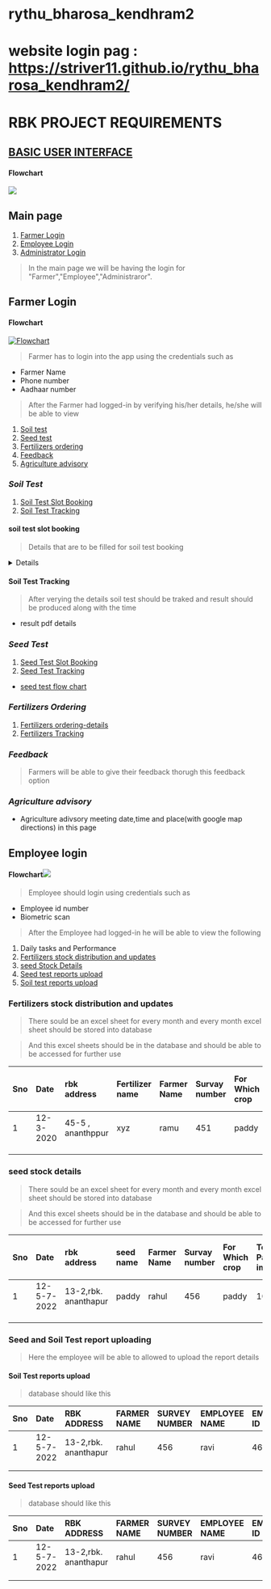# rythu_bharosa_kendhram2

# website login pag : https://striver11.github.io/rythu_bharosa_kendhram2/

# RBK PROJECT REQUIREMENTS
## [BASIC USER INTERFACE](https://docs.google.com/document/d/19L5kb_sDg9_H8BLyAnKjsrNPPxS4DcbTiU8BmEBxHKc/edit?usp=sharing)
#### **Flowchart**
[![](https://mermaid.ink/img/pako:eNptkL2Kw0AMhF9FqE6q61wEHOx0IUXSeVMoXtle8P6w3iUE2-8emVzgilMl0DejYWZsvWYssI8UBrhVyoFM2ZRd4ggjZdcOxvWQBoYnPyaT-A77_QGO85mMg0A9ww_4kIx30_qRHzdiuTheoGpOFO1m5Xvj7n_vt6dfoG5qG0b_Yv6PGCKLx6kptZVfXwB3KI6WjJbg8yZQKPksKyxk1dxRHpNC5VZBc9CUuNYm-YhFR-PEO6Sc_PXlWixSzPyFKkPSg_2l1jf8PF7-)](https://mermaid-js.github.io/mermaid-live-editor/edit#pako:eNptkL2Kw0AMhF9FqE6q61wEHOx0IUXSeVMoXtle8P6w3iUE2-8emVzgilMl0DejYWZsvWYssI8UBrhVyoFM2ZRd4ggjZdcOxvWQBoYnPyaT-A77_QGO85mMg0A9ww_4kIx30_qRHzdiuTheoGpOFO1m5Xvj7n_vt6dfoG5qG0b_Yv6PGCKLx6kptZVfXwB3KI6WjJbg8yZQKPksKyxk1dxRHpNC5VZBc9CUuNYm-YhFR-PEO6Sc_PXlWixSzPyFKkPSg_2l1jf8PF7-)

## Main page 
1. [Farmer Login](#farmer-login)
2. [Employee Login](#employee-login)
3. [Administrator Login](#administrator-login)

> In the main page we will be having the login for "Farmer","Employee","Administraror".

## Farmer Login
#### **Flowchart**
[![Flowchart](https://mermaid.ink/img/pako:eNqNk89u4jAQxl9l5MOqlegLcKhUCmnpLm13k-7F6cHYk2DhxMhxqFjCu--YUEgoh8aXyN_P880fe8ukVciGLHditYBknJZA3x2PhCvQgbG5LmElcoR3uLm5bUTmaXuNTmcbXeag0AttqgZGVw8WvIUKpS3V_sh1G2wUDsL9dlp2xV0r3u-jvpTYwJhXVhvwWPn3rph82AYmvEJUF8SFQzob8Qyd10b_Q1eBdYoSLPMeGdnaNfDII4ozF3LZF_Waokz5Xe60rI2vHYJQel1ZtzmA4wA-8bYB0mi5DPVbKuos66d9REsl_eRx0BLSIDbWw8ja5SmvFvRU3q8OmDghO9AkQLNv2M6Ots-nXkEVbOc929nR9qUD-r5tFKDXC7b7Pl_q8uvR_zf1-OswPq9KDw9Z_OnhZ-U_Biy-mEdvjHHgEv6hjYE5zW5uMNzGnOZ6jk4D-nYe8iC-BfEvV8LjwOsC4QesjJAINoMC0beZnRYAGzB6KYXQip7RNuykzC-wwJQN6VdhJuhCpSwtd4TWqxB6orS3jg0zYSocMFF7G29KyYbe1fgJjbWgV1kcqN1_uYE4ug)](https://mermaid-js.github.io/mermaid-live-editor/edit#pako:eNqNk89u4jAQxl9l5MOqlegLcKhUCmnpLm13k-7F6cHYk2DhxMhxqFjCu--YUEgoh8aXyN_P880fe8ukVciGLHditYBknJZA3x2PhCvQgbG5LmElcoR3uLm5bUTmaXuNTmcbXeag0AttqgZGVw8WvIUKpS3V_sh1G2wUDsL9dlp2xV0r3u-jvpTYwJhXVhvwWPn3rph82AYmvEJUF8SFQzob8Qyd10b_Q1eBdYoSLPMeGdnaNfDII4ozF3LZF_Waokz5Xe60rI2vHYJQel1ZtzmA4wA-8bYB0mi5DPVbKuos66d9REsl_eRx0BLSIDbWw8ja5SmvFvRU3q8OmDghO9AkQLNv2M6Ots-nXkEVbOc929nR9qUD-r5tFKDXC7b7Pl_q8uvR_zf1-OswPq9KDw9Z_OnhZ-U_Biy-mEdvjHHgEv6hjYE5zW5uMNzGnOZ6jk4D-nYe8iC-BfEvV8LjwOsC4QesjJAINoMC0beZnRYAGzB6KYXQip7RNuykzC-wwJQN6VdhJuhCpSwtd4TWqxB6orS3jg0zYSocMFF7G29KyYbe1fgJjbWgV1kcqN1_uYE4ug)

> Farmer has to login into the app using the credentials such as
- Farmer Name
- Phone number
- Aadhaar number

>After the Farmer had logged-in  by verifying his/her details,  he/she will be able to view
1. [Soil test](#soil-test)
2. [Seed test](#seed-test)
3. [Fertilizers ordering](#fertilizers-ordering)
4. [Feedback](#feedback)
5. [Agriculture advisory](#agriculture-advisory)

### *Soil Test*
1. [Soil Test Slot Booking](#soil-test-slot-booking)
2. [Soil Test Tracking](#soil-test-tracking)

#### soil test slot booking
> Details that are to be filled for soil test booking

<details>
  <summery> Details required for soil test slot booking </summery>
  
  - Farmer Name
  - Farmer Father Name
  - survey Number
  - soil type
  - address of the farmers
  
  
</details>

#### Soil Test Tracking
>After verying the details soil test should be traked and result should be produced along with the time
   - result pdf details
   


### *Seed Test*
1. [Seed Test Slot Booking](#seed-test-slot-booking)
2. [Seed Test Tracking](#seed-test-tracking)

- [seed test flow chart](https://www.edrawmax.com/online/share.html?code=9986d366d29e11ec94430a951ba8b83d)
### *Fertilizers Ordering*
1. [Fertilizers ordering-details](#fertilizers-ordering-details)
2. [Fertilizers Tracking](#fertilizers-tracking)

### *Feedback*
>Farmers will be able to give their feedback thorugh this feedback option



### *Agriculture advisory*
- Agriculture adivsory meeting date,time and place(with google map directions) in this page

## Employee login

#### **Flowchart**[![](https://mermaid.ink/img/pako:eNptkc9uwjAMh1_FymmT4AU4TBoUNk47wK3l4DVusUjjKnGZOsq7L9ChgbTkEsXf73P-nEwplszM1AHbPWyzwkMar_myaZ30ROCkZg8t1gQ7mE5fBqyUAhwpcNWzr8GSIrs4wPzpTUAFIpXi7TXyPOrmlyAsTmt_XzyPxcXV-uFpgCzPkqoHxXiIgBeOQiUN-pJ29_T2SwZY5isKyo6_KUSIKuUBLEcN_Nkpi78KutaiUnxM7wOlbqt8Q2RvwfEWD9xKujDA-4gliSabE7SPEB-Ta51vhN0_UOH_JoCZmIZCg2zTk58uO4XRPTVUmFlaWqqwc1qYwp8TOp59aVklmFmFLtLEYKey6X1pZho6ukEZY_rB5pc6_wAa753Z)](https://mermaid-js.github.io/mermaid-live-editor/edit#pako:eNptkc9uwjAMh1_FymmT4AU4TBoUNk47wK3l4DVusUjjKnGZOsq7L9ChgbTkEsXf73P-nEwplszM1AHbPWyzwkMar_myaZ30ROCkZg8t1gQ7mE5fBqyUAhwpcNWzr8GSIrs4wPzpTUAFIpXi7TXyPOrmlyAsTmt_XzyPxcXV-uFpgCzPkqoHxXiIgBeOQiUN-pJ29_T2SwZY5isKyo6_KUSIKuUBLEcN_Nkpi78KutaiUnxM7wOlbqt8Q2RvwfEWD9xKujDA-4gliSabE7SPEB-Ta51vhN0_UOH_JoCZmIZCg2zTk58uO4XRPTVUmFlaWqqwc1qYwp8TOp59aVklmFmFLtLEYKey6X1pZho6ukEZY_rB5pc6_wAa753Z)

> Employee should login using credentials such as
- Employee id number
- Biometric scan

> After the Employee had logged-in he will be able to view the following
1. Daily tasks and Performance
2. [Fertilizers stock distribution and updates](#fertilizers-stock-distribution-and-updates)
3. [seed Stock Details](#seed-stock-details)
4. [Seed test reports upload](#seed-test-reports-upload)
5. [Soil test reports upload](#soil-test-reports-upload)
### Fertilizers stock distribution and updates
>There sould be an excel sheet for every month and every month excel sheet should be stored into database

>And this excel sheets should be in the database and should be able to be accessed for further use

| Sno | Date | rbk address | Fertilizer name| Farmer Name | Survay number | For Which crop | employee id | Total no. Packets imported | Number of packets distributed | Number of pacekets in Stock|
| :--- |:--- | :--- | :--- | :--- | :--- | :--- | :---| :--- | :--- | :--- |
|  1 |  12-3-2020 | 45-5 , ananthppur  |  xyz  | ramu  | 451  | paddy  | 64545  | 100  | 2 | 98 |
|   |   |   |   |   |   |   |   |   |   |   |
|   |   |   |   |   |   |   |   |   |   |   |
|   |   |   |   |   |   |   |   |   |   |   |

### seed stock details
>There sould be an excel sheet for every month and every month excel sheet should be stored into database

>And this excel sheets should be in the database and should be able to be accessed for further use

| Sno | Date | rbk address | seed name| Farmer Name |  Survay number | For Which crop | Total no. Packets imported | Number of packets distributed | Number of pacekets in Stock|
| :--- |:--- | :--- | :--- | :--- | :--- | :--- | :--- | :---| :---|
|  1 | 12-5-7-2022  | 13-2,rbk. ananthapur | paddy | rahul  | 456  | paddy  | 100  |  2 | 98 |
|   |   |   |   |   |   |   |   |   |   |
|   |   |   |   |   |   |   |   |   |   |
|   |   |   |   |   |   |   |   |   |   |

### Seed and Soil Test report uploading
> Here the employee will be able to allowed to upload the report details
#### Soil Test reports upload
> database should like this


| Sno | Date | RBK ADDRESS | FARMER NAME | SURVEY NUMBER | EMPLOYEE NAME | EMPLOYEE ID | PDF REPORT(uploadloaded) |
| :--- | :--- | :--- | :--- | :--- | :--- | :--- | :--- |
|  1 | 12-5-7-2022  | 13-2,rbk. ananthapur | rahul  | 456  | ravi   | 46465456  |  uploaded pdf |
|   |   |   |   |   |   |   |   |
|   |   |   |   |   |   |   |   |

#### Seed Test reports upload
> database should like this


| Sno | Date | RBK ADDRESS | FARMER NAME | SURVEY NUMBER | EMPLOYEE NAME | EMPLOYEE ID | PDF REPORT(uploadloaded) |
| :--- | :--- | :--- | :--- | :--- | :--- | :--- | :--- |
|  1 | 12-5-7-2022  | 13-2,rbk. ananthapur | rahul  | 456  | ravi   | 46465456  |  uploaded pdf |
|   |   |   |   |   |   |   |   |
|   |   |   |   |   |   |   |   |





